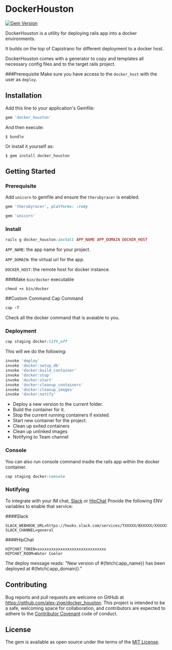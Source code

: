 # DockerHouston

[![Gem Version](https://badge.fury.io/rb/docker_houston.svg)](https://badge.fury.io/rb/docker_houston)

DockerHouston is a utility for deploying rails app into a docker environments.

It builds on the top of Capistrano for different deployment to a docker host.

DockerHouston comes with a generator to copy and templates all necessary config files and to the target rails project.

###Prerequisite
Make sure you have access to the ``docker_host`` with the user as ``deploy``.

## Installation

Add this line to your application's Gemfile:

```ruby
gem 'docker_houston'

```

And then execute:

    $ bundle

Or install it yourself as:

    $ gem install docker_houston

## Getting Started


### Prerequisite

Add `unicorn` to gemfile and ensure the `therubyracer` is enabled.

```ruby
gem 'therubyracer', platforms: :ruby

gem 'unicorn'

```

### Install

```ruby
rails g docker_houston:install APP_NAME APP_DOMAIN DOCKER_HOST

```

`APP_NAME`: the app name for your project.

`APP_DOMAIN`: the virtual url for the app.

`DOCKER_HOST`: the remote host for docker instance.


###Make `bin/docker` executable

```
chmod +x bin/docker

```

##Custom Command Cap Command

```ruby
cap -T

```
Check all the docker command that is avaiable to you.


### Deployment

```ruby
cap staging docker:lift_off

```

This will we do the following:

```ruby
invoke 'deploy'
invoke 'docker:setup_db'
invoke 'docker:build_container'
invoke 'docker:stop'
invoke 'docker:start'
invoke 'docker:cleanup_containers'
invoke 'docker:cleanup_images'
invoke 'docker:notify'

```
* Deploy a new version to the current folder.
* Build the container for it.
* Stop the current running containers if existed.
* Start new container for the project.
* Clean up exited containers
* Clean up unlinked images
* Notifying to Team channel


### Console
You can also run console command insdie the rails app within the docker container.

```ruby
cap staging docker:console

```

### Notifying
To integrate with your IM chat, [Slack](https://slack.com) or [HipChat](https://www.hipchat.com)
Provide the following ENV variables to enable that service:

####Slack
```
SLACK_WEBHOOK_URL=https://hooks.slack.com/services/TXXXXX/BXXXXX/XXXXXXXXXX
SLACK_CHANNEL=general

```

####HipChat
```
HIPCHAT_TOKEN=xxxxxxxxxxxxxxxxxxxxxxxxxxxxxx
HIPCHAT_ROOM=Water Cooler

```

The deploy message reads: "New version of #{fetch(:app_name)} has been deployed at #{fetch(:app_domain)}."

## Contributing

Bug reports and pull requests are welcome on GitHub at https://github.com/alex-zige/docker_houston. This project is intended to be a safe, welcoming space for collaboration, and contributors are expected to adhere to the [Contributor Covenant](contributor-covenant.org) code of conduct.


## License

The gem is available as open source under the terms of the [MIT License](http://opensource.org/licenses/MIT).
